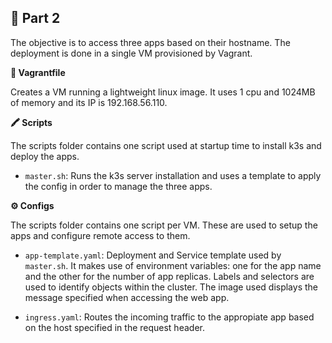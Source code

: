 ## 📍 Part 2
The objective is to access three apps based on their hostname. The deployment is done in a single VM provisioned by Vagrant.

**📄 Vagrantfile**

Creates a VM running a lightweight linux image. It uses 1 cpu and 1024MB of memory and its IP is 192.168.56.110.

**🖍️ Scripts**

The scripts folder contains one script used at startup time to install k3s and deploy the apps.

- `master.sh`: Runs the k3s server installation and uses a template to apply the config in order to manage the three apps.

**⚙️ Configs**

The scripts folder contains one script per VM. These are used to setup the apps and configure remote access to them.

- `app-template.yaml`: Deployment and Service template used by `master.sh`. It makes use of environment variables: one for the app name and the other for the number of app replicas. Labels and selectors are used to identify objects within the cluster. The image used displays the message specified when accessing the web app.

- `ingress.yaml`: Routes the incoming traffic to the appropiate app based on the host specified in the request header.